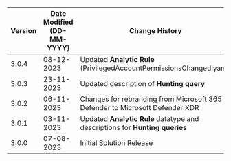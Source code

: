 | **Version** | **Date Modified (DD-MM-YYYY)** | **Change History**                                                           |
|-------------|--------------------------------|------------------------------------------------------------------------------|
| 3.0.4       | 08-12-2023                     | Updated **Analytic Rule** (PrivilegedAccountPermissionsChanged.yaml)         |
| 3.0.3       | 23-11-2023                     | Updated description of **Hunting query**                                     | 
| 3.0.2       | 06-11-2023                     | Changes for rebranding from Microsoft 365 Defender to Microsoft Defender XDR |
| 3.0.1       | 03-11-2023                     | Updated **Analytic Rule** datatype and descriptions for **Hunting queries**  |
| 3.0.0       | 07-08-2023                     | Initial Solution Release                                                     |